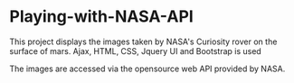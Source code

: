 # Playing-with-NASA-API
This project displays the images taken by NASA's Curiosity rover on the surface of mars. Ajax, HTML, CSS, Jquery UI and Bootstrap is used

The images are accessed via the opensource web API provided by NASA.
